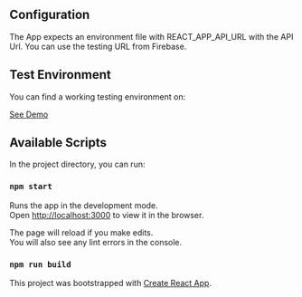 ## Configuration

The App expects an environment file with REACT_APP_API_URL with the API Url. You can use the testing URL from Firebase.

## Test Environment

You can find a working testing environment on:

<a href="https://boring-app.netlify.app/" target="_blank">
See Demo
</a>


## Available Scripts

In the project directory, you can run:

### `npm start`

Runs the app in the development mode.<br />
Open [http://localhost:3000](http://localhost:3000) to view it in the browser.

The page will reload if you make edits.<br />
You will also see any lint errors in the console.

### `npm run build`



This project was bootstrapped with [Create React App](https://github.com/facebook/create-react-app).